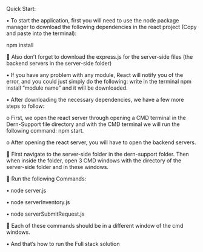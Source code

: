 Quick Start:

•	To start the application, first you will need to use the node package manager to download the following dependencies in the react project (Copy and paste into the terminal):

npm install

	Also don’t forget to download the express.js for the server-side files (the backend servers in the server-side folder)

•	If you have any problem with any module, React will notify you of the error, and you could just simply do the following: write in the terminal npm install “module name” and it will be downloaded.

•	After downloading the necessary dependencies, we have a few more steps to follow:

o	First, we open the react server through opening a CMD terminal in the Dern-Support file directory and with the CMD terminal we will run the following command: npm start.

o	After opening the react server, you will have to open the backend servers.

	First navigate to the server-side folder in the dern-support folder. Then when inside the folder, open 3 CMD windows with the directory of the server-side folder and in these windows.

	Run the following Commands:

•	node server.js

•	node serverInventory.js

•	node serverSubmitRequest.js

	Each of these commands should be in a different window of the cmd windows.

•	And that’s how to run the Full stack solution
